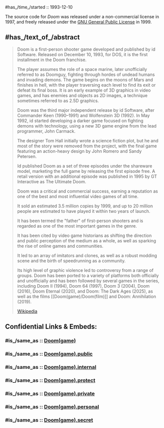 
#has_/time_/started :: 1993-12-10 

The source code for _Doom_ was released under a non-commercial license in 1997, 
and freely released under the [GNU General Public License](https://en.wikipedia.org/wiki/GNU_General_Public_License "GNU General Public License") in 1999. 


## #has_/text_of_/abstract 

> Doom is a first-person shooter game developed and published by id Software. 
> Released on December 10, 1993, for DOS, it is the first installment in the Doom franchise. 
> 
> The player assumes the role of a space marine, later unofficially referred to as Doomguy, 
> fighting through hordes of undead humans and invading demons. 
> The game begins on the moons of Mars and finishes in hell, 
> with the player traversing each level to find its exit or defeat its final boss. 
> It is an early example of 3D graphics in video games, 
> and has enemies and objects as 2D images, 
> a technique sometimes referred to as 2.5D graphics.
>
> Doom was the third major independent release by id Software, 
> after Commander Keen (1990–1991) and Wolfenstein 3D (1992). 
> In May 1992, id started developing a darker game 
> focused on fighting demons with technology, 
> using a new 3D game engine from the lead programmer, John Carmack. 
> 
> The designer Tom Hall initially wrote a science fiction plot, 
> but he and most of the story were removed from the project, 
> with the final game featuring an action-heavy design by John Romero and Sandy Petersen. 
> 
> Id published Doom as a set of three episodes under the shareware model, 
> marketing the full game by releasing the first episode free. 
> A retail version with an additional episode was published in 1995 
> by GT Interactive as The Ultimate Doom.
>
> Doom was a critical and commercial success, 
> earning a reputation as one of the best and most influential video games of all time. 
> 
> It sold an estimated 3.5 million copies by 1999, 
> and up to 20 million people are estimated to have played it within two years of launch. 
> 
> It has been termed the "father" of first-person shooters 
> and is regarded as one of the most important games in the genre. 
> 
> It has been cited by video game historians as 
> shifting the direction and public perception of the medium as a whole, 
> as well as sparking the rise of online games and communities. 
> 
> It led to an array of imitators and clones, as well as a robust modding scene 
> and the birth of speedrunning as a community. 
> 
> Its high level of graphic violence led to controversy from a range of groups. 
> Doom has been ported to a variety of platforms both officially and unofficially 
> and has been followed by several games in the series, including Doom II (1994), 
> Doom 64 (1997), Doom 3 (2004), Doom (2016), Doom Eternal (2020), 
> and Doom: The Dark Ages (2025), 
> as well as the films [[Doom(game)/Doom(film)]] and Doom: Annihilation (2019).
>
> [Wikipedia](https://en.wikipedia.org/wiki/Doom%20(1993%20video%20game))


## Confidential Links & Embeds: 

### #is_/same_as :: [Doom(game)](Doom(game).md) 

### #is_/same_as :: [Doom(game).public](/_public/Society/Economics/Business/Business-Entity/IT~Company/id_Software/Doom(game).public.md) 

### #is_/same_as :: [Doom(game).internal](/_internal/Society/Economics/Business/Business-Entity/IT~Company/id_Software/Doom(game).internal.md) 

### #is_/same_as :: [Doom(game).protect](/_protect/Society/Economics/Business/Business-Entity/IT~Company/id_Software/Doom(game).protect.md) 

### #is_/same_as :: [Doom(game).private](/_private/Society/Economics/Business/Business-Entity/IT~Company/id_Software/Doom(game).private.md) 

### #is_/same_as :: [Doom(game).personal](/_personal/Society/Economics/Business/Business-Entity/IT~Company/id_Software/Doom(game).personal.md) 

### #is_/same_as :: [Doom(game).secret](/_secret/Society/Economics/Business/Business-Entity/IT~Company/id_Software/Doom(game).secret.md)


